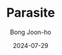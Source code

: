 ---
title: Parasite
subtitle: Bong Joon-ho
year: 2019
image: ./images/parasite.jpg
link: https://www.themoviedb.org/movie/496243/
date: 2024-07-29
type: Movie
tags: [{name: "Best of 2019", rank: 1}]
---